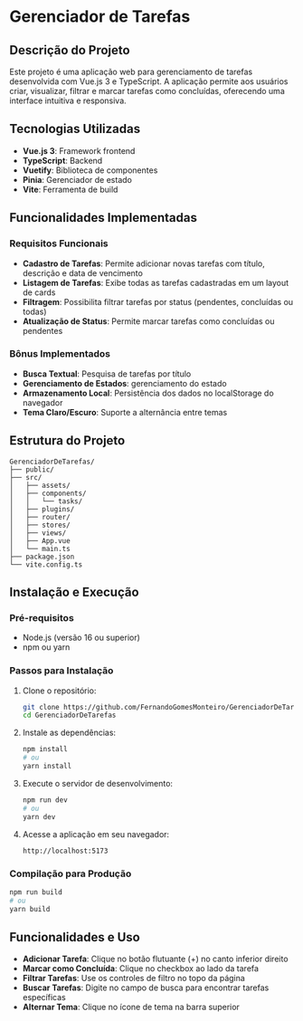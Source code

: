 # Gerenciador de Tarefas

## Descrição do Projeto

Este projeto é uma aplicação web para gerenciamento de tarefas desenvolvida com Vue.js 3 e TypeScript. A aplicação permite aos usuários criar, visualizar, filtrar e marcar tarefas como concluídas, oferecendo uma interface intuitiva e responsiva.

## Tecnologias Utilizadas

- **Vue.js 3**: Framework frontend
- **TypeScript**: Backend
- **Vuetify**: Biblioteca de componentes
- **Pinia**: Gerenciador de estado
- **Vite**: Ferramenta de build 

## Funcionalidades Implementadas

### Requisitos Funcionais

- **Cadastro de Tarefas**: Permite adicionar novas tarefas com título, descrição e data de vencimento
- **Listagem de Tarefas**: Exibe todas as tarefas cadastradas em um layout de cards
- **Filtragem**: Possibilita filtrar tarefas por status (pendentes, concluídas ou todas)
- **Atualização de Status**: Permite marcar tarefas como concluídas ou pendentes

### Bônus Implementados

- **Busca Textual**: Pesquisa de tarefas por título
- **Gerenciamento de Estados**: gerenciamento do estado
- **Armazenamento Local**: Persistência dos dados no localStorage do navegador
- **Tema Claro/Escuro**: Suporte a alternância entre temas

## Estrutura do Projeto

```
GerenciadorDeTarefas/
├── public/              
├── src/                 
│   ├── assets/          
│   ├── components/      
│   │   └── tasks/       
│   ├── plugins/         
│   ├── router/          
│   ├── stores/         
│   ├── views/         
│   ├── App.vue         
│   └── main.ts        
├── package.json     
└── vite.config.ts
```

## Instalação e Execução

### Pré-requisitos

- Node.js (versão 16 ou superior)
- npm ou yarn

### Passos para Instalação

1. Clone o repositório:
   ```sh
   git clone https://github.com/FernandoGomesMonteiro/GerenciadorDeTarefas.git
   cd GerenciadorDeTarefas
   ```

2. Instale as dependências:
   ```sh
   npm install
   # ou
   yarn install
   ```

3. Execute o servidor de desenvolvimento:
   ```sh
   npm run dev
   # ou
   yarn dev
   ```

4. Acesse a aplicação em seu navegador:
   ```
   http://localhost:5173
   ```

### Compilação para Produção

```sh
npm run build
# ou
yarn build
```

## Funcionalidades e Uso

- **Adicionar Tarefa**: Clique no botão flutuante (+) no canto inferior direito
- **Marcar como Concluída**: Clique no checkbox ao lado da tarefa
- **Filtrar Tarefas**: Use os controles de filtro no topo da página
- **Buscar Tarefas**: Digite no campo de busca para encontrar tarefas específicas
- **Alternar Tema**: Clique no ícone de tema na barra superior
